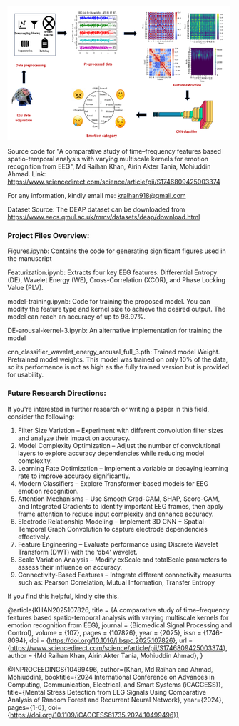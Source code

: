 <img src="https://github.com/kraihan/DEAP_EEG_EMOTION/blob/main/graphical%20abstract.png" alt="A comparative study of time–frequency features based spatio-temporal analysis with varying multiscale kernels for emotion recognition from EEG" width="500" height="300">

Source code for "A comparative study of time–frequency features based spatio-temporal analysis with varying multiscale kernels for emotion recognition from EEG", Md Raihan Khan, Airin Akter Tania, Mohiuddin Ahmad.
Link: https://www.sciencedirect.com/science/article/pii/S1746809425003374

For any information, kindly email me: kraihan918@gmail.com

Dataset Source: The DEAP dataset can be downloaded from https://www.eecs.qmul.ac.uk/mmv/datasets/deap/download.html
<h3> Project Files Overview: </h3>

Figures.ipynb: Contains the code for generating significant figures used in the manuscript

Featurization.ipynb: Extracts four key EEG features: Differential Entropy (DE), Wavelet Energy (WE), Cross-Correlation (XCOR), and Phase Locking Value (PLV).

model-training.ipynb: Code for training the proposed model. You can modify the feature type and kernel size to achieve the desired output. The model can reach an accuracy of up to 98.97%.

DE-arousal-kernel-3.ipynb: An alternative implementation for training the model

cnn_classifier_wavelet_energy_arousal_full_3.pth: Trained model Weight.  Pretrained model weights. This model was trained on only 10% of the data, so its performance is not as high as the fully trained version but is provided for usability.   

<h3> Future Research Directions: </h3>


If you're interested in further research or writing a paper in this field, consider the following:
 1. Filter Size Variation – Experiment with different convolution filter sizes and analyze their impact on accuracy.
 2. Model Complexity Optimization – Adjust the number of convolutional layers to explore accuracy dependencies while reducing model complexity.
 3. Learning Rate Optimization – Implement a variable or decaying learning rate to improve accuracy significantly.
 4. Modern Classifiers – Explore Transformer-based models for EEG emotion recognition.
 5. Attention Mechanisms – Use Smooth Grad-CAM, SHAP, Score-CAM, and Integrated Gradients to identify important EEG frames, then apply frame attention to reduce input complexity and enhance accuracy.
 6. Electrode Relationship Modeling – Implement 3D CNN + Spatial-Temporal Graph Convolution to capture electrode dependencies effectively.
 7. Feature Engineering – Evaluate performance using Discrete Wavelet Transform (DWT) with the ‘db4’ wavelet.
 8. Scale Variation Analysis – Modify exScale and totalScale parameters to assess their influence on accuracy.
 9. Connectivity-Based Features – Integrate different connectivity measures such as: Pearson Correlation,  Mutual Information, Transfer Entropy




If you find this helpful, kindly cite this.

@article{KHAN2025107826,
title = {A comparative study of time–frequency features based spatio-temporal analysis with varying multiscale kernels for emotion recognition from EEG},
journal = {Biomedical Signal Processing and Control},
volume = {107},
pages = {107826},
year = {2025},
issn = {1746-8094},
doi = {https://doi.org/10.1016/j.bspc.2025.107826},
url = {https://www.sciencedirect.com/science/article/pii/S1746809425003374},
author = {Md Raihan Khan, Airin Akter Tania,  Mohiuddin Ahmad},
}


@INPROCEEDINGS{10499496,
  author={Khan, Md Raihan and Ahmad, Mohiuddin},
  booktitle={2024 International Conference on Advances in Computing, Communication, Electrical, and Smart Systems (iCACCESS)}, 
  title={Mental Stress Detection from EEG Signals Using Comparative Analysis of Random Forest and Recurrent Neural Network}, 
  year={2024},
  pages={1-6},
  doi={https://doi.org/10.1109/iCACCESS61735.2024.10499496}}




